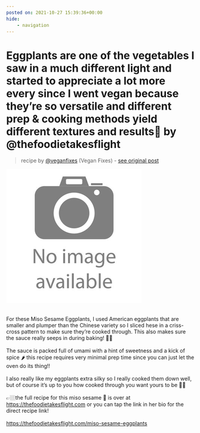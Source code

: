 ```yaml
---
posted on: 2021-10-27 15:39:36+00:00
hide:
    - navigation
---
```


# Eggplants are one of the vegetables I saw in a much different light and started to appreciate a lot more every since I went vegan because they’re so versatile and different prep & cooking methods yield different textures and results🍆 by @thefoodietakesflight 

> recipe by [@veganfixes](https://www.instagram.com/veganfixes/) 
(Vegan Fixes) - [see original post](https://instagram.com/p/CViZQPdvD2a)

![](../img/noimage.jpg)

\
For these Miso Sesame Eggplants, I used American eggplants that are smaller and plumper than the Chinese variety so I sliced hese in a criss-cross pattern to make sure they’re cooked through. This also makes sure the sauce really seeps in during baking! 👀🍆\
\
The sauce is packed full of umami with a hint of sweetness and a kick of spice 🌶 this recipe requires very minimal prep time since you can just let the oven do its thing!! \
\
I also really like my eggplants extra silky so I really cooked them down well, but of course it’s up to you how cooked through you want yours to be 👌🏻\
\
👉🏼the full recipe for this miso sesame 🍆 is over at https://thefoodietakesflight.com or you can tap the link in her bio for the direct recipe link!\
\
https://thefoodietakesflight.com/miso-sesame-eggplants 